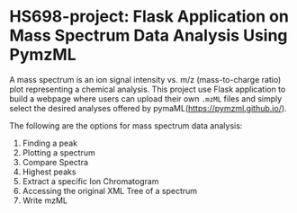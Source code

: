 # HS698-project: Flask Application on Mass Spectrum Data Analysis Using PymzML

A mass spectrum is an ion signal intensity vs. m/z (mass-to-charge ratio) plot representing a chemical analysis. This project use Flask application to build a webpage where users can upload their own `.mzML` files and simply select the desired analyses offered by pymaML(https://pymzml.github.io/). 

The following are the options for mass spectrum data analysis:
  1. Finding a peak
  2. Plotting a spectrum
  3. Compare Spectra
  4. Highest peaks
  5. Extract a specific Ion Chromatogram
  6. Accessing the original XML Tree of a spectrum
  7. Write mzML
